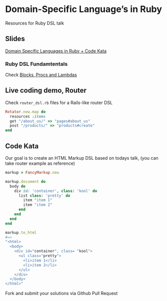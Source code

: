 # Domain-Specific Language’s in Ruby
Resources for Ruby DSL talk

## Slides
<a href="http://www.slideshare.net/orendon/medellinrb-domain-specific-languages-in-ruby-march-2015" target="_blank">Domain Specific Languages in Ruby + Code Kata</a>

### Ruby DSL Fundamtentals
Check
<a href="https://gist.github.com/orendon/15b824349975f1b1dafc" target="_blank">Blocks, Procs and Lambdas</a>

## Live coding demo, Router

Check `router_dsl.rb` files for a Rails-like router DSL

```ruby
Rotator.new.map do
  resources :items
  get "/about_us/" => "pages#about_us"
  post "/products/" => "products#create"
end
```

## Code Kata
Our goal is to create an HTML Markup DSL based on todays talk, (you can take router example as reference)

```ruby
markup = FancyMarkup.new

markup.document do
  body do
    div id: 'container', class: 'kool' do
      list class: 'pretty' do
        item "item 1"
        item "item 2"
      end
    end
  end
end

markup.to_html
#=>
"<html>
  <body>
    <div id="container", class= "kool">
      <ul class="pretty">
        <li>item 1</li>
        <li>item 2</li>
      </ul>
    </div>
  </body>
</html>"
```

Fork and submit your solutions via Github Pull Request
